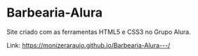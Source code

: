 # Barbearia-Alura
Site criado com as ferramentas HTML5 e CSS3 no Grupo Alura.

Link: https://monizeraraujo.github.io/Barbearia-Alura---/
